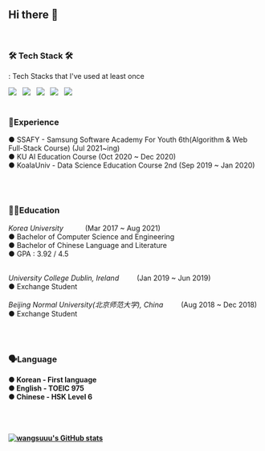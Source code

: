 ## Hi there 👋

<br>


<h3><b>🛠 Tech Stack 🛠</b></h3>
<p> : Tech Stacks that I've used at least once </p>
<p>
<img src="https://img.shields.io/badge/Java-007396?style=flat-square&logo=Java&logoColor=white"/></a> &nbsp
<img src="https://img.shields.io/badge/C++-00599C?style=flat-square&logo=c%2B%2B&logoColor=white"/></a> &nbsp 
<img src="https://img.shields.io/badge/C-A8B9CC?style=flat-square&logo=C&logoColor=white"/></a> &nbsp
<img src="https://img.shields.io/badge/Python-3776AB?style=flat-square&logo=Python&logoColor=white"/></a> &nbsp
<img src="https://img.shields.io/badge/Linux-FCC624?style=flat-square&logo=Linux&logoColor=black"/></a> &nbsp

<br>
<br>

<h3>🌟Experience</h3>
  
  ● SSAFY - Samsung Software Academy For Youth 6th(Algorithm & Web Full-Stack Course) (Jul 2021~ing) <br>
  ● KU AI Education Course (Oct 2020 ~ Dec 2020) <br> 
  ● KoalaUniv - Data Science Education Course 2nd (Sep 2019 ~ Jan 2020) <br>
  
<br>
<br>

<h3> 👩‍🎓Education </h3>
  <i>Korea University</i> &nbsp; &nbsp; &nbsp; &nbsp; &nbsp; (Mar 2017 ~ Aug 2021)<br> 
    ● Bachelor of Computer Science and Engineering <br>
    ● Bachelor of Chinese Language and Literature  <br>
    ● GPA : 3.92 / 4.5
   <br>
   <br>
   
   <i>University College Dublin, Ireland</i> &nbsp;&nbsp;&nbsp;&nbsp;&nbsp;&nbsp;&nbsp; (Jan 2019 ~ Jun 2019) <br>
    ● Exchange Student
    <br>
    <br>
   <i>Beijing Normal University(北京师范大学), China</i> &nbsp;&nbsp;&nbsp;&nbsp;&nbsp;&nbsp;&nbsp; (Aug 2018 ~ Dec 2018) <br>
    ● Exchange Student
    <br>
   

<br>
<br>

<h3><b> 🗣️Language <b></h3>
  ●   Korean - First language <br>
  ●   English - TOEIC 975 <br>
  ●   Chinese - HSK Level 6<br>
  
<br>
<br>
<br>

[![wangsuuu's GitHub stats](https://github-readme-stats.vercel.app/api?username=wangsuuu&theme=dracula)](https://github.com/anuraghazra/github-readme-stats)

<!--
**wangsuuu/wangsuuu** is a ✨ _special_ ✨ repository because its `README.md` (this file) appears on your GitHub profile.

Here are some ideas to get you started:

- 🔭 I’m currently working on ...
- 🌱 I’m currently learning ...
- 👯 I’m looking to collaborate on ...
- 🤔 I’m looking for help with ...
- 💬 Ask me about ...
- 📫 How to reach me: ...
- 😄 Pronouns: ...
- ⚡ Fun fact: ...
-->
